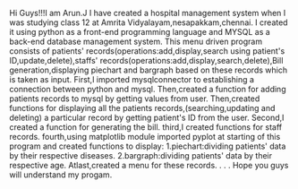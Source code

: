 Hi Guys!!!I am Arun.J
I have created a hospital management system when I was studying class 12 at Amrita Vidyalayam,nesapakkam,chennai.
I created it using python as a front-end programming language and MYSQL as a back-end database management system.
This menu driven program consists of patients' records(operations:add,display,search using patient's ID,update,delete),staffs' records(operations:add,display,search,delete),Bill generation,displaying piechart and bargraph based on these records which is taken as input.
First,I imported mysqlconnector to establishing a connection between python and mysql.
Then,created a function for adding patients records to mysql by getting values from user.
Then,created functions for displaying all the patients records,(searching,updating and deleting) a particular record by getting patient's ID from the user.
Second,I created a function for generating the bill.
third,I created functions for staff records.
fourth,using matplotlib module imported pyplot at starting of this program and created functions to display:
1.piechart:dividing patients' data by their respective diseases.
2.bargraph:dividing patients' data by their respective age.
Atlast,created a menu for these records.
.
.
.
Hope you guys will understand my progam.
